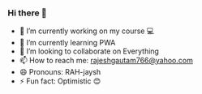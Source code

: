 ### Hi there 👋



- 🔭 I’m currently working on my course 💻
- 🌱 I’m currently learning PWA
- 👯 I’m looking to collaborate on Everything
- 📫 How to reach me: rajeshgautam766@yahoo.com  
- 😄 Pronouns: RAH-jaysh 
- ⚡ Fun fact: Optimistic 😊

